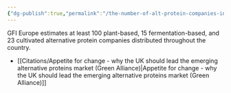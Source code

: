 ```yaml
---
{"dg-publish":true,"permalink":"/the-number-of-alt-protein-companies-in-the-uk/","tags":["#cultivated_meat","#alternative_proteins","#precision_fermentation"],"created":"2025-10-22T22:47:59.026+01:00","updated":"2025-10-22T22:47:59.026+01:00"}
---
```



GFI Europe estimates at least 100 plant-based, 15 fermentation-based, and 23 cultivated alternative protein companies distributed throughout the country.

- [[Citations/Appetite for change - why the UK should lead the emerging alternative proteins market (Green Alliance)\|Appetite for change - why the UK should lead the emerging alternative proteins market (Green Alliance)]]